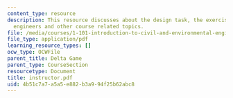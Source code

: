 ```yaml
---
content_type: resource
description: This resource discusses about the design task, the exercise of thermal
  engineers and other course related topics.
file: /media/courses/1-101-introduction-to-civil-and-environmental-engineering-design-i-fall-2006/4b51c7a7a5a5e882b3a994f25b62abc8_instructor.pdf
file_type: application/pdf
learning_resource_types: []
ocw_type: OCWFile
parent_title: Delta Game
parent_type: CourseSection
resourcetype: Document
title: instructor.pdf
uid: 4b51c7a7-a5a5-e882-b3a9-94f25b62abc8
---
```

